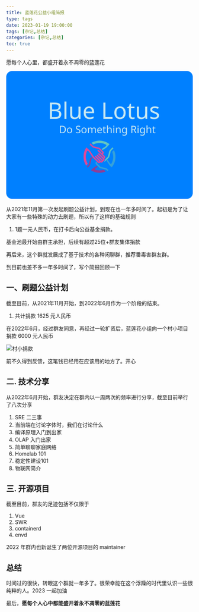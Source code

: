 ```yaml
---
title: 蓝莲花公益小组简报
type: tags
date: 2023-01-19 19:00:00
tags: [杂记,总结]
categories: [杂记,总结]
toc: true
---
```


愿每个人心里，都盛开着永不凋零的蓝莲花

![logo](https://raw.githubusercontent.com/Zheaoli/do-something-right/71724a0e2de9d49bde5a59d4abf20c8ae3cf3710/assets/logo.svg)

<!--more-->

从2021年11月第一次发起刷题公益计划，到现在也一年多时间了。起初是为了让大家有一些特殊的动力去刷题，所以有了这样的基础规则

1. 1题一元人民币，在打卡后向公益基金捐款。

基金池最开始由群主承担，后续有超过25位+群友集体捐款

再后来，这个群就发展成了基于技术的各种闲聊群，推荐番毒害群友群。

到目前也差不多一年多时间了，写个简报回顾一下

## 一、刷题公益计划

截至目前，从2021年11月开始，到2022年6月作为一个阶段的结束。

1. 共计捐款 1625 元人民币

在2022年6月，经过群友同意，再经过一轮扩资后，蓝莲花小组向一个村小项目捐款 6000 元人民币

![村小捐款](https://user-images.githubusercontent.com/7054676/213406866-6de061b8-6394-4bf8-a73b-cf5a0f9c8b19.JPG)

前不久得到反馈，这笔钱已经用在应该用的地方了。开心

## 二. 技术分享

从2022年6月开始，群友决定在群内以一周两次的频率进行分享，截至目前举行了八次分享

1. SRE 二三事
2. 当前端在讨论字体时，我们在讨论什么
3. 编译原理入门到出家
4. OLAP 入门出家
5. 简单聊聊家庭网络
6. Homelab 101
7. 稳定性建设101
8. 物联网简介

## 三. 开源项目

截至目前，群友的足迹包括不仅限于

1. Vue
2. SWR
3. containerd
4. envd

2022 年群内也新诞生了两位开源项目的 maintainer

## 总结

时间过的很快，转眼这个群就一年多了。很荣幸能在这个浮躁的时代里认识一些很纯粹的人。2023 一起加油

最后，**愿每个人心中都能盛开着永不凋零的蓝莲花**

